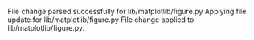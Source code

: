 File change parsed successfully for lib/matplotlib/figure.py
Applying file update for lib/matplotlib/figure.py
File change applied to lib/matplotlib/figure.py.
